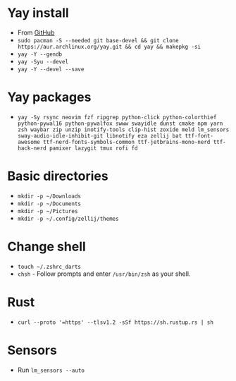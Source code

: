 # Yay install
* From [GitHub](https://github.com/Jguer/yay)
* `sudo pacman -S --needed git base-devel && git clone https://aur.archlinux.org/yay.git && cd yay && makepkg -si`
* `yay -Y --gendb`
* `yay -Syu --devel`
* `yay -Y --devel --save`

# Yay packages
* `yay -Sy rsync neovim fzf ripgrep python-click python-colorthief python-pywal16 python-pywalfox swww swayidle dunst cmake npm yarn zsh waybar zip unzip inotify-tools clip-hist zoxide meld lm_sensors sway-audio-idle-inhibit-git libnotify eza zellij bat ttf-font-awesome ttf-nerd-fonts-symbols-common ttf-jetbrains-mono-nerd ttf-hack-nerd pamixer lazygit tmux rofi fd`

# Basic directories
* `mkdir -p ~/Downloads`
* `mkdir -p ~/Documents`
* `mkdir -p ~/Pictures`
* `mkdir -p ~/.config/zellij/themes`

# Change shell
* `touch ~/.zshrc_darts`
* `chsh` - Follow prompts and enter `/usr/bin/zsh` as your shell.

# Rust
* `curl --proto '=https' --tlsv1.2 -sSf https://sh.rustup.rs | sh`

# Sensors
* Run `lm_sensors --auto`
